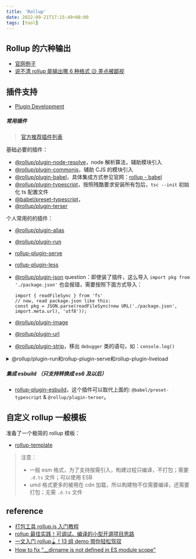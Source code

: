 ```yaml
---
title: 'Rollup'
date: 2022-09-21T17:15:49+08:00
tags: [tool]
---
```


## Rollup 的六种输出

- [官网例子](https://rollupjs.org/repl/)
- [说不清 rollup 能输出哪 6 种格式 😥 差点被鄙视](https://juejin.cn/post/7051236803344334862)

## 插件支持

- [Plugin Development](https://rollupjs.org/plugin-development/)

##### 常用插件

> [官方推荐插件列表](https://github.com/rollup/awesome)

基础必要的插件：

- [@rollup/plugin-node-resolve](https://www.npmjs.com/package/@rollup/plugin-node-resolve)，node 解析算法，辅助模块引入
- [@rollup/plugin-commonjs](https://www.npmjs.com/package/@rollup/plugin-commonjs)，辅助 CJS 的模块引入
- [@rollup/plugin-babel](https://www.npmjs.com/package/@rollup/plugin-babel)，具体集成方式参见官网：[rollup - babel](https://rollupjs.org/tools/#babel)
- [@rollup/plugin-typescript](https://www.npmjs.com/package/@rollup/plugin-typescript)，按照残酷要求安装所有包后，`tsc --init` 初始化 ts 配置文件
- [@babel/preset-typescript](https://www.npmjs.com/package/@babel/preset-typescript)，
- [@rollup/plugin-terser](https://www.npmjs.com/package/@rollup/plugin-terser)

个人常用的的插件：

- [@rollup/plugin-alias](https://www.npmjs.com/package/@rollup/plugin-alias)
- [@rollup/plugin-run](https://www.npmjs.com/package/@rollup/plugin-run)
- [rollup-plugin-serve](https://www.npmjs.com/package/rollup-plugin-serve)

- [rollup-plugin-less](https://www.npmjs.com/package/rollup-plugin-less)
- [@rollup/plugin-json](https://www.npmjs.com/package/@rollup/plugin-json)
  question：即使装了插件，这么导入 `import pkg from './package.json'` 也会报错，需要按照下面方式导入：
  ```JS
  import { readFileSync } from 'fs'
  // now, read package.json like this:
  const pkg = JSON.parse(readFileSync(new URL('./package.json', import.meta.url), 'utf8'));
  ```
- [@rollup/plugin-image](https://www.npmjs.com/package/@rollup/plugin-image)
- [@rollup/plugin-url](https://www.npmjs.com/package/@rollup/plugin-url)
- [@rollup/plugin-strip](https://www.npmjs.com/package/@rollup/plugin-strip)，移出 `debugger` 类的语句，如：`console.log()`

<details>
<summary>@rollup/plugin-run和rollup-plugin-serve和rollup-plugin-liveload</summary>

1. `@rollup/plugin-run `：用于在打包完成后自动运行生成的代码（包括命令行工具和服务等），可以帮助开发者快速地运行和测试项目。比如，你可以在 npm script 中使用这个插件来启动构建后的打包文件。
2. `rollup-plugin-serve` ：用于在开发过程中实时地提供一个 Web 服务器，可以使开发者在本地预览调试代码，具有文件监听、自动刷新等功能。
3. `rollup-plugin-liveload` ：也是用于实现实时预览和自动刷新的插件，但与 rollup-plugin-serve 不同的是，它并不包含 Web 服务器，而是会打开指定的 HTML 文件，并在其中注入一个 WebSocket 客户端来实现实时刷新的效果。

因此，这三个插件的主要区别在于它们的作用和使用方式。`@rollup/plugin-run` 是一个命令行工具，可以在打包后自动运行生成的代码，`rollup-plugin-serve` 和 `rollup-plugin-liveload` 则都是用于开发过程中的实时预览和自动刷新，但 `rollup-plugin-serve` 提供了一个 Web 服务器，而 `rollup-plugin-liveload` 则需要手动在 HTML 文件中添加 WebSocket 客户端代码。

举个例子：

```JS
const isProduction = process.env.NODE_ENV === 'production'
const pluginsWithEnv = isProduction ? [] : [serve({
  open: true,
  openPage: '/base/',
  port: 8888,
  contentBase: ['dist', 'examples']
}), livereload('dist/umd')]

// 最后可以把 pluginsWithEnv 解构到 plugins 中.
```

</details>

##### 集成 esbuild （只支持转换成 es6 及以后）

- [rollup-plugin-esbuild](https://github.com/egoist/rollup-plugin-esbuild)，这个插件可以取代上面的: `@babel/preset-typescript` & `@rollup/plugin-terser`。

## 自定义 rollup 一般模板

准备了一个极简的 rollup 模板：

- [rollup-template](https://github.com/yokiizx/rollup-template)

> 注意：
>
> - 一般 esm 格式，为了支持按需引入，构建过程只编译，不打包；需要 `.d.ts` 文件；可以使用 ESB
> - umd 格式更多的被用在 cdn 加载，所以构建物不仅需要编译，还需要打包；无需 `.d.ts` 文件

## reference

- [打包工具 rollup.js 入门教程](https://www.ruanyifeng.com/blog/2022/05/rollup.html)
- [rollup 最佳实践！可调试、编译的小型开源项目思路](https://mp.weixin.qq.com/s/nnZFbNpLnrgfcsi1_y3rrA)
- [一文入门 rollup🪀！13 组 demo 带你轻松驾驭](https://juejin.cn/post/7069555431303020580)
- [How to fix "\_\_dirname is not defined in ES module scope"](https://flaviocopes.com/fix-dirname-not-defined-es-module-scope/)
